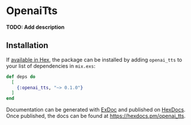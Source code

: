 # OpenaiTts

**TODO: Add description**

## Installation

If [available in Hex](https://hex.pm/docs/publish), the package can be installed
by adding `openai_tts` to your list of dependencies in `mix.exs`:

```elixir
def deps do
  [
    {:openai_tts, "~> 0.1.0"}
  ]
end
```

Documentation can be generated with [ExDoc](https://github.com/elixir-lang/ex_doc)
and published on [HexDocs](https://hexdocs.pm). Once published, the docs can
be found at <https://hexdocs.pm/openai_tts>.

